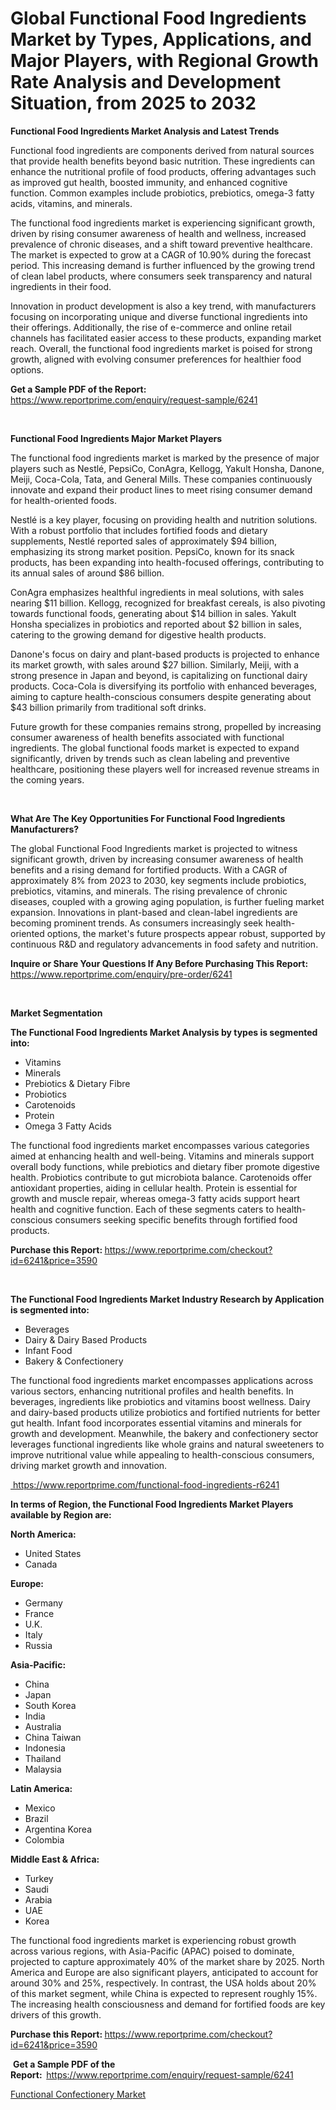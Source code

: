 <p><h1>Global Functional Food Ingredients Market by Types, Applications, and Major Players, with Regional Growth Rate Analysis and Development Situation, from 2025 to 2032</h1></p><p><strong>Functional Food Ingredients Market Analysis and Latest Trends</strong></p>
<p><p>Functional food ingredients are components derived from natural sources that provide health benefits beyond basic nutrition. These ingredients can enhance the nutritional profile of food products, offering advantages such as improved gut health, boosted immunity, and enhanced cognitive function. Common examples include probiotics, prebiotics, omega-3 fatty acids, vitamins, and minerals.</p><p>The functional food ingredients market is experiencing significant growth, driven by rising consumer awareness of health and wellness, increased prevalence of chronic diseases, and a shift toward preventive healthcare. The market is expected to grow at a CAGR of 10.90% during the forecast period. This increasing demand is further influenced by the growing trend of clean label products, where consumers seek transparency and natural ingredients in their food. </p><p>Innovation in product development is also a key trend, with manufacturers focusing on incorporating unique and diverse functional ingredients into their offerings. Additionally, the rise of e-commerce and online retail channels has facilitated easier access to these products, expanding market reach. Overall, the functional food ingredients market is poised for strong growth, aligned with evolving consumer preferences for healthier food options.</p></p>
<p><strong>Get a Sample PDF of the Report:&nbsp;</strong> <a href="https://www.reportprime.com/enquiry/request-sample/6241?utm_campaign=2792&utm_medium=2&utm_source=Github&utm_content=ia&utm_term=19032025&utm_id=functional-food-ingredients">https://www.reportprime.com/enquiry/request-sample/6241</a></p>
<p>&nbsp;</p>
<p><strong>Functional Food Ingredients Major Market Players</strong></p>
<p><p>The functional food ingredients market is marked by the presence of major players such as Nestlé, PepsiCo, ConAgra, Kellogg, Yakult Honsha, Danone, Meiji, Coca-Cola, Tata, and General Mills. These companies continuously innovate and expand their product lines to meet rising consumer demand for health-oriented foods.</p><p>Nestlé is a key player, focusing on providing health and nutrition solutions. With a robust portfolio that includes fortified foods and dietary supplements, Nestlé reported sales of approximately $94 billion, emphasizing its strong market position. PepsiCo, known for its snack products, has been expanding into health-focused offerings, contributing to its annual sales of around $86 billion.</p><p>ConAgra emphasizes healthful ingredients in meal solutions, with sales nearing $11 billion. Kellogg, recognized for breakfast cereals, is also pivoting towards functional foods, generating about $14 billion in sales. Yakult Honsha specializes in probiotics and reported about $2 billion in sales, catering to the growing demand for digestive health products.</p><p>Danone's focus on dairy and plant-based products is projected to enhance its market growth, with sales around $27 billion. Similarly, Meiji, with a strong presence in Japan and beyond, is capitalizing on functional dairy products. Coca-Cola is diversifying its portfolio with enhanced beverages, aiming to capture health-conscious consumers despite generating about $43 billion primarily from traditional soft drinks.</p><p>Future growth for these companies remains strong, propelled by increasing consumer awareness of health benefits associated with functional ingredients. The global functional foods market is expected to expand significantly, driven by trends such as clean labeling and preventive healthcare, positioning these players well for increased revenue streams in the coming years.</p></p>
<p>&nbsp;</p>
<p><strong>What Are The Key Opportunities For Functional Food Ingredients Manufacturers?</strong></p>
<p><p>The global Functional Food Ingredients market is projected to witness significant growth, driven by increasing consumer awareness of health benefits and a rising demand for fortified products. With a CAGR of approximately 8% from 2023 to 2030, key segments include probiotics, prebiotics, vitamins, and minerals. The rising prevalence of chronic diseases, coupled with a growing aging population, is further fueling market expansion. Innovations in plant-based and clean-label ingredients are becoming prominent trends. As consumers increasingly seek health-oriented options, the market's future prospects appear robust, supported by continuous R&D and regulatory advancements in food safety and nutrition.</p></p>
<p><strong>Inquire or Share Your Questions If Any Before Purchasing This Report:</strong> <a href="https://www.reportprime.com/enquiry/pre-order/6241?utm_campaign=2792&utm_medium=2&utm_source=Github&utm_content=ia&utm_term=19032025&utm_id=functional-food-ingredients">https://www.reportprime.com/enquiry/pre-order/6241</a></p>
<p>&nbsp;</p>
<p><strong>Market Segmentation</strong></p>
<p><strong>The Functional Food Ingredients Market Analysis by types is segmented into:</strong></p>
<p><ul><li>Vitamins</li><li>Minerals</li><li>Prebiotics & Dietary Fibre</li><li>Probiotics</li><li>Carotenoids</li><li>Protein</li><li>Omega 3 Fatty Acids</li></ul></p>
<p><p>The functional food ingredients market encompasses various categories aimed at enhancing health and well-being. Vitamins and minerals support overall body functions, while prebiotics and dietary fiber promote digestive health. Probiotics contribute to gut microbiota balance. Carotenoids offer antioxidant properties, aiding in cellular health. Protein is essential for growth and muscle repair, whereas omega-3 fatty acids support heart health and cognitive function. Each of these segments caters to health-conscious consumers seeking specific benefits through fortified food products.</p></p>
<p><strong>Purchase this Report:&nbsp;</strong><a href="https://www.reportprime.com/checkout?id=6241&price=3590&utm_campaign=2792&utm_medium=2&utm_source=Github&utm_content=ia&utm_term=19032025&utm_id=functional-food-ingredients">https://www.reportprime.com/checkout?id=6241&price=3590</a></p>
<p>&nbsp;</p>
<p><strong>The Functional Food Ingredients Market Industry Research by Application is segmented into:</strong></p>
<p><ul><li>Beverages</li><li>Dairy & Dairy Based Products</li><li>Infant Food</li><li>Bakery & Confectionery</li></ul></p>
<p><p>The functional food ingredients market encompasses applications across various sectors, enhancing nutritional profiles and health benefits. In beverages, ingredients like probiotics and vitamins boost wellness. Dairy and dairy-based products utilize probiotics and fortified nutrients for better gut health. Infant food incorporates essential vitamins and minerals for growth and development. Meanwhile, the bakery and confectionery sector leverages functional ingredients like whole grains and natural sweeteners to improve nutritional value while appealing to health-conscious consumers, driving market growth and innovation.</p></p>
<p><a href="https://www.reportprime.com/functional-food-ingredients-r6241?utm_campaign=2792&utm_medium=2&utm_source=Github&utm_content=ia&utm_term=19032025&utm_id=functional-food-ingredients">&nbsp;https://www.reportprime.com/functional-food-ingredients-r6241</a></p>
<p><strong>In terms of Region, the Functional Food Ingredients Market Players available by Region are:</strong></p>
<p>
    <p> <strong> North America: </strong>
        <ul>
            <li>United States</li>
            <li>Canada</li>
        </ul>
        </p> 
    <p> <strong> Europe: </strong>
        <ul>
            <li>Germany</li>
            <li>France</li>
            <li>U.K.</li>
            <li>Italy</li>
            <li>Russia</li>
        </ul>
        </p> 
    <p> <strong> Asia-Pacific: </strong>
        <ul>
            <li>China</li>
            <li>Japan</li>
            <li>South Korea</li>
            <li>India</li>
            <li>Australia</li>
            <li>China Taiwan</li>
            <li>Indonesia</li>
            <li>Thailand</li>
            <li>Malaysia</li>
        </ul>
        </p> 
    <p> <strong> Latin America: </strong>
        <ul>
            <li>Mexico</li>
            <li>Brazil</li>
            <li>Argentina Korea</li>
            <li>Colombia</li>
        </ul>
        </p> 
    <p> <strong> Middle East & Africa: </strong>
        <ul>
            <li>Turkey</li>
            <li>Saudi</li>
            <li>Arabia</li>
            <li>UAE</li>
            <li>Korea</li>
        </ul>
    </p>
    </p>
<p><p>The functional food ingredients market is experiencing robust growth across various regions, with Asia-Pacific (APAC) poised to dominate, projected to capture approximately 40% of the market share by 2025. North America and Europe are also significant players, anticipated to account for around 30% and 25%, respectively. In contrast, the USA holds about 20% of this market segment, while China is expected to represent roughly 15%. The increasing health consciousness and demand for fortified foods are key drivers of this growth.</p></p>
<p><strong>Purchase this Report: </strong><a href="https://www.reportprime.com/checkout?id=6241&price=3590&utm_campaign=2792&utm_medium=2&utm_source=Github&utm_content=ia&utm_term=19032025&utm_id=functional-food-ingredients">https://www.reportprime.com/checkout?id=6241&price=3590</a></p>
<p>&nbsp;<strong>Get a Sample PDF of the Report:&nbsp;&nbsp;</strong><a href="https://www.reportprime.com/enquiry/request-sample/6241?utm_campaign=2792&utm_medium=2&utm_source=Github&utm_content=ia&utm_term=19032025&utm_id=functional-food-ingredients">https://www.reportprime.com/enquiry/request-sample/6241</a></p>
<p><strong></strong></p>
<p><p><a href="https://github.com/SanjidaMahmud54/Market-Research-Report-List-2/blob/main/functional-confectionery-market.md?utm_campaign=2792&utm_medium=2&utm_source=Github&utm_content=ia&utm_term=19032025&utm_id=functional-food-ingredients">Functional Confectionery Market</a></p></p>